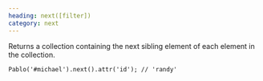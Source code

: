 ```yaml
--- 
heading: next([filter])
category: next
---
```


Returns a collection containing the next sibling element of each element in the collection.

    Pablo('#michael').next().attr('id'); // 'randy'
